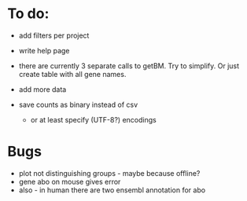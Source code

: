 # To do:

- add filters per project

- write help page

- there are currently 3 separate calls to getBM. Try to simplify. Or just create table with all gene names.

- add more data

- save counts as binary instead of csv
  - or at least specify (UTF-8?) encodings


# Bugs

- plot not distinguishing groups - maybe because offline?
- gene abo on mouse gives error
- also - in human there are two ensembl annotation for abo
